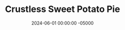 ---
layout: post
title:  "Crustless Sweet Potato Pie"
date:   2024-06-01 00:00:00 -05000
categories: 
- Recipes
- Protein Powder
permalink: /recipes/sweet-potato-pie
image: /assets/Food/Protein Powder/Sw Pot Pie/sw-pot-pie-cover.jpg
ing: swpotpie-ing
facts: swpotpie-facts
section1: 
start2: 
section2: 
start3: 
section3: 
start4: 
section4: 
start5: 
section5: 
Prep: 10
Rest: 
Cook: 45
Source1: https://www.youtube.com/watch?v=BTtVz35A_P4
Source2: 
whisk: https://s.samsungfood.com/nMdIc
tags: 
- protein powder
- whey
- unflavored whey
- protein
- unsweetened vanilla almond milk
- unsweetened almond milk
- milk
- almond milk
- sugar free syrup
- syrup
- gluten free
- cinnamon
- nutmeg
- ginger
- cloves
- fall
- pumpkin
- plain nonfat greek yogurt
- yogurt
- greek yogurt
- nonfat cottage cheese
- cottage cheese
Description: This high protein pie is made without a crust, making it gluten free and saving on calories. It's basically a protein packed pumpkin cheesecake with delicious sweet potato flavor, containing a lot of protein from the yogurt, eggs, and protein powder. It's a great dessert, post workout snack, or even breakfast
Instructions: 
- To make your sweet potato puree, wash the potatoes with a brush, poke with a fork all over, and wrap in aluminum foil. Air fry at 400F for about 1 hour, or until a knife can pierce through with no force. Slice open, and allow to cook on the counter for a few minutes<br><br>

- Preheat your oven to 300F, and line an 8" square pan with parchment paper. Also, lightly spray the paper<br><br>

- Remove the skins from the sweet potatoes (the skins make a great snack fyi), and add to a food processor. Blend until fully pureed<br><br>

- Add in the rest of the pie ingredients, and blend until fully combined - unflavored whey, sweetener (omit if using flavored protein powder) egg, yogurt, cottage cheese, milk, cinnamon, nutmeg, ginger, salt, and cloves)<br><br>

- Pour the pie batter into the pan, and shake to make sure it is even. The batter should be pourable, but a thick liquid<br><br>
- <center><img src="/assets/Food/Protein Powder/Sw Pot Pie/sw-pot-pie-5.jpg" alt="" class="instruction-image"></center><br>

- Bake at 300F for about 45 minutes. The top should be lightly browned, and the center should lightly jiggle when tapped on the side. Allow to cool totally in the pan before slicing<br><br>
- <center><img src="/assets/Food/Protein Powder/Sw Pot Pie/sw-pot-pie-6.jpg" alt="" class="instruction-image"></center>
---